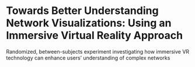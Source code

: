 # Towards Better Understanding Network Visualizations: Using an Immersive Virtual Reality Approach
Randomized, between-subjects experiment investigating how immersive VR technology can enhance users’ understanding of complex networks

